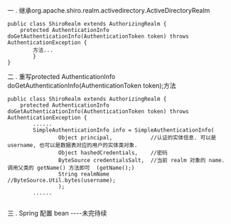 一 . 继承org.apache.shiro.realm.activedirectory.ActiveDirectoryRealm
```
public class ShiroRealm extends AuthorizingRealm { 
	protected AuthenticationInfo doGetAuthenticationInfo(AuthenticationToken token) throws AuthenticationException {
        方法...
        }
}
```
二 . 重写protected AuthenticationInfo doGetAuthenticationInfo(AuthenticationToken token);方法
```
public class ShiroRealm extends AuthorizingRealm { 
	protected AuthenticationInfo doGetAuthenticationInfo(AuthenticationToken token) throws AuthenticationException {
        ......
        SimpleAuthenticationInfo info = SimpleAuthenticationInfo(
                Object principal,            //认证的实体信息. 可以是 username, 也可以是数据表对应的用户的实体类对象. 
                Object hashedCredentials,    //密码
                ByteSource credentialsSalt,  //当前 realm 对象的 name. 调用父类的 getName() 方法即可  (getName();)
                String realmName             //ByteSource.Util.bytes(username);
                );			
        ......
        
```
三 . Spring 配置 bean
----未完待续
